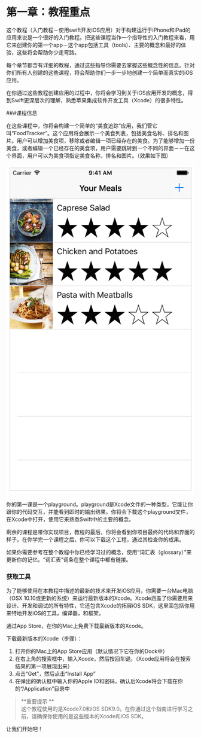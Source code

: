 # 第一章：教程重点

这个教程（入门教程－使用swift开发iOS应用）对于构建运行于iPhone和iPad的应用来说是一个很好的入门教程。把这些课程当作一个指导性的入门教程来看，用它来创建你的第一个app－这个app包括工具（tools）、主要的概念和最好的体验，这些将会帮助你少走弯路。  

每个章节都含有详细的教程，通过这些指导你需要去掌握这些概念性的信息。针对你们所有人创建的这些课程，将会帮助你们一步一步地创建一个简单而真实的iOS应用。 

在你通过这些教程创建应用的过程中，你将会学习到关于iOS应用开发的概念，得到Swift更深层次的理解，熟悉苹果集成软件开发工具（Xcode）的很多特性。

###课程信息

在这些课程中，你将会构建一个简单的“美食追踪”应用，我们管它叫“FoodTracker”。这个应用将会展示一个美食列表，包括美食名称、排名和图片。用户可以增加美食项，移除或者编辑一项已经存在的美食。为了能够增加一份美食，或者编辑一个已经存在的美食项，用户需要跳转到一个不同的界面－－在这个界面，用户可以为美食项指定美食名称，排名和图片。（效果如下图）  

![app_profile_image](https://github.com/Calvin92/Start_Developing_iOS_Apps_Swift/blob/master/images/Chapter1_Jump_Right_in/jumprightin_1.png)   

你的第一课是一个playground。playground是Xcode文件的一种类型，它能让你跟你的代码交互，并能看到即时的输出结果。你将会下载这个playground文件，在Xcode中打开，使用它来熟悉Swift中的主要的概念。 

剩余的课程是带你实现项目，教程的最后，你将会看到你项目最终的代码和界面的样子。在你学完一个课程之后，你可以下载这个工程，通过其检查你的成果。  

如果你需要参考在整个教程中你已经学习过的概念，使用“词汇表（glossary）”来更新你的记忆。“词汇表”词条在整个课程中都有链接。 

### 获取工具

为了能够使用在本教程中描述的最新的技术来开发iOS应用，你需要一台Mac电脑（OSX 10.10或更新的系统）来运行最新版本的Xcode。Xcode涵盖了你需要用来设计、开发和调试的所有特性，它还包含Xcode的拓展iOS SDK，这里面包括你用来特地开发iOS的工具，编译器，和框架。 

通过App Store，在你的Mac上免费下载最新版本的Xcode。

下载最新版本的Xcode（步骤）：
  1. 打开你的Mac上的App Store应用（默认情况下它在你的Dock中）
  2. 在右上角的搜索框中，输入Xcode，然后按回车键。（Xcode应用将会在搜索结果的第一项展现出来）
  3. 点击“Get”，然后点击“Install App”
  4. 在弹出的确认框中输入你的Apple ID和密码，确认后Xcode将会下载在你的“/Application”目录中   

>**重要提示 **  
>    这个教程使用的是Xcode7.0和iOS SDK9.0。在你通过这个指南进行学习之前，请确保你使用的是这些版本的Xcode和iOS SDK。

让我们开始吧！
